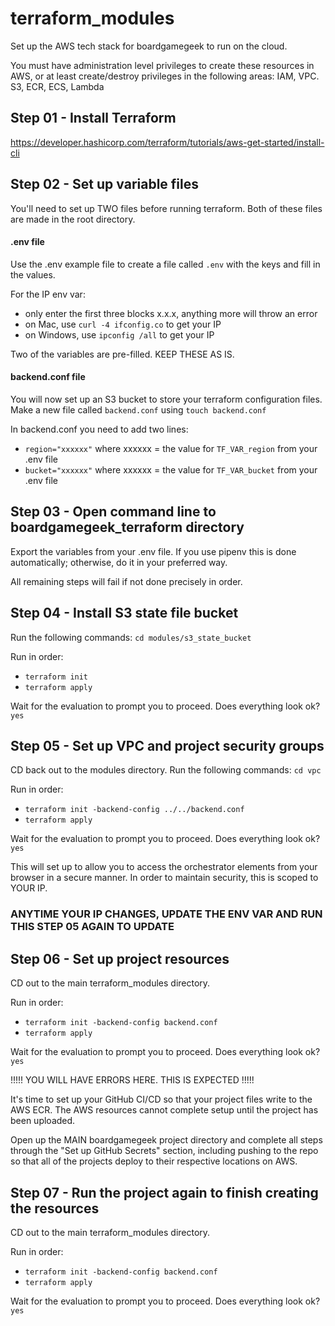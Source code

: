 # terraform_modules
Set up the AWS tech stack for boardgamegeek to run on the cloud.

You must have administration level privileges to create these resources in AWS, or at least create/destroy privileges in the following areas: IAM, VPC. S3, ECR, ECS, Lambda

## Step 01 - Install Terraform

https://developer.hashicorp.com/terraform/tutorials/aws-get-started/install-cli

## Step 02 - Set up variable files

You'll need to set up TWO files before running terraform. Both of these files are made in the root directory.

#### .env file

Use the .env example file to create a file called `.env` with the keys and fill in the values.

For the IP env var:
- only enter the first three blocks x.x.x, anything more will throw an error
- on Mac, use `curl -4 ifconfig.co` to get your IP
- on Windows, use `ipconfig /all` to get your IP

Two of the variables are pre-filled. KEEP THESE AS IS.

#### backend.conf file

You will now set up an S3 bucket to store your terraform configuration files. 
Make a new file called `backend.conf` using `touch backend.conf`

In backend.conf you need to add two lines:

- `region="xxxxxx"` where xxxxxx = the value for `TF_VAR_region` from your .env file
- `bucket="xxxxxx"` where xxxxxx = the value for `TF_VAR_bucket` from your .env file

## Step 03 - Open command line to boardgamegeek_terraform directory

Export the variables from your .env file. If you use pipenv this is done automatically; otherwise, do it in your preferred way.

All remaining steps will fail if not done precisely in order.

## Step 04  - Install S3 state file bucket

Run the following commands:
`cd modules/s3_state_bucket`

Run in order:
- `terraform init`
- `terraform apply`

Wait for the evaluation to prompt you to proceed. Does everything look ok?
`yes`

## Step 05 - Set up VPC and project security groups

CD back out to the modules directory.
Run the following commands:
`cd vpc`

Run in order:
- `terraform init -backend-config ../../backend.conf`
- `terraform apply`

Wait for the evaluation to prompt you to proceed. Does everything look ok?
`yes`

This will set up to allow you to access the orchestrator elements from your browser in a secure manner. In order to maintain security, this is scoped to YOUR IP. 
### ANYTIME YOUR IP CHANGES, UPDATE THE ENV VAR AND RUN THIS STEP 05 AGAIN TO UPDATE

## Step 06 - Set up project resources

CD out to the main terraform_modules directory.

Run in order:
- `terraform init -backend-config backend.conf`
- `terraform apply`

Wait for the evaluation to prompt you to proceed. Does everything look ok?
`yes`

!!!!! YOU WILL HAVE ERRORS HERE. THIS IS EXPECTED !!!!!

It's time to set up your GitHub CI/CD so that your project files write to the AWS ECR. The AWS resources cannot complete setup until the project has been uploaded.

Open up the MAIN boardgamegeek project directory and complete all steps through the  "Set up GitHub Secrets" section, including pushing to the repo so that all of the projects deploy to their respective locations on AWS.

## Step 07 - Run the project again to finish creating the resources

CD out to the main terraform_modules directory.

Run in order:
- `terraform init -backend-config backend.conf`
- `terraform apply`

Wait for the evaluation to prompt you to proceed. Does everything look ok?
`yes`
